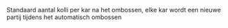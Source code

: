 Standaard aantal kolli per kar na het ombossen, elke kar wordt een nieuwe partij tijdens het automatisch ombossen